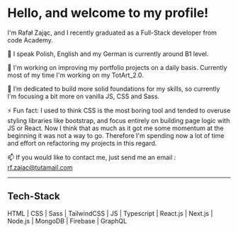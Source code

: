 <h1>Hello, and welcome to my profile! </h1>

I'm Rafał Zając, and I recently graduated as a Full-Stack developer from code Academy. 

💬 I speak Polish, English and my German is currently around B1 level. 

🔭 I'm working on improving my portfolio projects on a daily basis. Currently most of my time I'm working on my TotArt_2.0.

🌱 I’m dedicated to build more solid foundations for my skills, so currently I'm focusing a bit more
on vanilla JS, CSS and Sass.

⚡ Fun fact: I used to think CSS is the most boring tool and tended to overuse styling libraries like bootstrap, 
and focus entirely on building page logic with JS or React. Now I think that as much as it got me some momentum 
at the beginning it was not a way to go. Therefore I'm spending now a lot of time and effort on refactoring my 
projects in this regard. 

📫 If you would like to contact me, just send me an email : rf.zajac@tutamail.com

<hr/>

<h2>Tech-Stack</h2>
HTML | CSS | Sass | TailwindCSS | JS | Typescript | React.js | Next.js | Node.js | MongoDB | Firebase | GraphQL  


